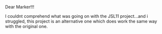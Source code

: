 Dear Marker!!!

I couldnt comprehend what was going on with the JSL11 project...and i struggled, this project is an alternative one which does work the same way with the original one.
